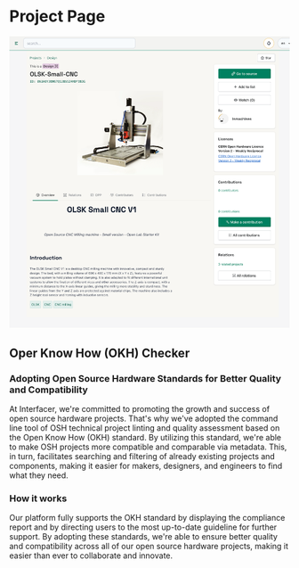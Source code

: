 # Project Page

![project page](../../_media/user-manual/screenshot_ru/project-page.png)

## Oper Know How (OKH) Checker

### Adopting Open Source Hardware Standards for Better Quality and Compatibility

At Interfacer, we're committed to promoting the growth and success of open source hardware projects. That's why we've adopted the command line tool of OSH technical project linting and quality assessment based on the Open Know How (OKH) standard. By utilizing this standard, we're able to make OSH projects more compatible and comparable via metadata. This, in turn, facilitates searching and filtering of already existing projects and components, making it easier for makers, designers, and engineers to find what they need.

### How it works

Our platform fully supports the OKH standard by displaying the compliance report and by directing users to the most up-to-date guideline for further support. By adopting these standards, we're able to ensure better quality and compatibility across all of our open source hardware projects, making it easier than ever to collaborate and innovate. 